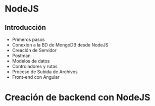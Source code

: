 # NodeJS

## Introducción

- Primeros pasos
- Conexion a la BD de MongoDB desde NodeJS
- Creación de Servidor
- Postman
- Modelos de datos
- Controladores y rutas
- Proceso de Subida de Archivos 
- Front-end con Angular

# Creación de backend con NodeJS